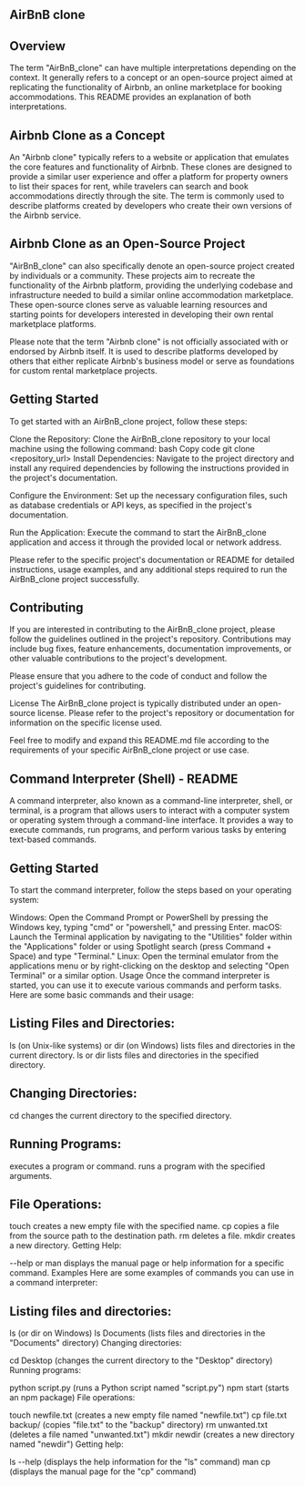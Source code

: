 ## AirBnB clone

## Overview
The term "AirBnB_clone" can have multiple interpretations depending on the context. It generally refers to a concept or an open-source project aimed at replicating the functionality of Airbnb, an online marketplace for booking accommodations. This README provides an explanation of both interpretations.

## Airbnb Clone as a Concept
An "Airbnb clone" typically refers to a website or application that emulates the core features and functionality of Airbnb. These clones are designed to provide a similar user experience and offer a platform for property owners to list their spaces for rent, while travelers can search and book accommodations directly through the site. The term is commonly used to describe platforms created by developers who create their own versions of the Airbnb service.

## Airbnb Clone as an Open-Source Project
"AirBnB_clone" can also specifically denote an open-source project created by individuals or a community. These projects aim to recreate the functionality of the Airbnb platform, providing the underlying codebase and infrastructure needed to build a similar online accommodation marketplace. These open-source clones serve as valuable learning resources and starting points for developers interested in developing their own rental marketplace platforms.

Please note that the term "Airbnb clone" is not officially associated with or endorsed by Airbnb itself. It is used to describe platforms developed by others that either replicate Airbnb's business model or serve as foundations for custom rental marketplace projects.

## Getting Started
To get started with an AirBnB_clone project, follow these steps:

Clone the Repository: Clone the AirBnB_clone repository to your local machine using the following command:
bash
Copy code
git clone <repository_url>
Install Dependencies: Navigate to the project directory and install any required dependencies by following the instructions provided in the project's documentation.

Configure the Environment: Set up the necessary configuration files, such as database credentials or API keys, as specified in the project's documentation.

Run the Application: Execute the command to start the AirBnB_clone application and access it through the provided local or network address.

Please refer to the specific project's documentation or README for detailed instructions, usage examples, and any additional steps required to run the AirBnB_clone project successfully.

## Contributing
If you are interested in contributing to the AirBnB_clone project, please follow the guidelines outlined in the project's repository. Contributions may include bug fixes, feature enhancements, documentation improvements, or other valuable contributions to the project's development.

Please ensure that you adhere to the code of conduct and follow the project's guidelines for contributing.

License
The AirBnB_clone project is typically distributed under an open-source license. Please refer to the project's repository or documentation for information on the specific license used.

Feel free to modify and expand this README.md file according to the requirements of your specific AirBnB_clone project or use case.

## Command Interpreter (Shell) - README
A command interpreter, also known as a command-line interpreter, shell, or terminal, is a program that allows users to interact with a computer system or operating system through a command-line interface. It provides a way to execute commands, run programs, and perform various tasks by entering text-based commands.

## Getting Started
To start the command interpreter, follow the steps based on your operating system:

Windows: Open the Command Prompt or PowerShell by pressing the Windows key, typing "cmd" or "powershell," and pressing Enter.
macOS: Launch the Terminal application by navigating to the "Utilities" folder within the "Applications" folder or using Spotlight search (press Command + Space) and type "Terminal."
Linux: Open the terminal emulator from the applications menu or by right-clicking on the desktop and selecting "Open Terminal" or a similar option.
Usage
Once the command interpreter is started, you can use it to execute various commands and perform tasks. Here are some basic commands and their usage:

## Listing Files and Directories:

ls (on Unix-like systems) or dir (on Windows) lists files and directories in the current directory.
ls <directory> or dir <directory> lists files and directories in the specified directory.
## Changing Directories:

cd <directory> changes the current directory to the specified directory.
## Running Programs:

<program> executes a program or command.
<program> <arguments> runs a program with the specified arguments.
## File Operations:

touch <filename> creates a new empty file with the specified name.
cp <source> <destination> copies a file from the source path to the destination path.
rm <filename> deletes a file.
mkdir <directory> creates a new directory.
Getting Help:

<command> --help or man <command> displays the manual page or help information for a specific command.
Examples
Here are some examples of commands you can use in a command interpreter:

## Listing files and directories:

ls (or dir on Windows)
ls Documents (lists files and directories in the "Documents" directory)
Changing directories:

cd Desktop (changes the current directory to the "Desktop" directory)
Running programs:

python script.py (runs a Python script named "script.py")
npm start (starts an npm package)
File operations:

touch newfile.txt (creates a new empty file named "newfile.txt")
cp file.txt backup/ (copies "file.txt" to the "backup" directory)
rm unwanted.txt (deletes a file named "unwanted.txt")
mkdir newdir (creates a new directory named "newdir")
Getting help:

ls --help (displays the help information for the "ls" command)
man cp (displays the manual page for the "cp" command)
